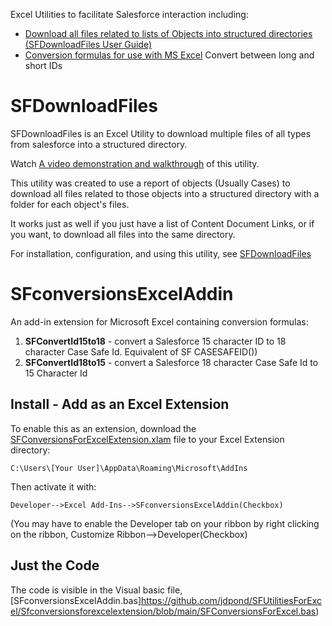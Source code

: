 Excel Utilities to facilitate Salesforce interaction including:
* [Download all files related to lists of Objects into structured directories](#sfdownloadfiles) [(SFDownloadFiles User Guide)](https://github.com/jdpond/SalesforceExcelUtilities/wiki/SFDownloadFiles-User-Guide)
* [Conversion formulas for use with MS Excel](#sfconversionsexceladdin) Convert between long and short IDs

# SFDownloadFiles

SFDownloadFiles is an Excel Utility to download multiple files of all types from salesforce into a structured directory.

Watch [A video demonstration and walkthrough](https://youtu.be/-j5OUeVt2Wk) of this utility.

This utility was created to use a report of objects (Usually Cases) to download all files related to those objects into a structured directory with a folder for each object's files.

It works just as well if you just have a list of Content Document Links, or if you want, to download all files into the same directory.

For installation, configuration, and using this utility, see [SFDownloadFiles](https://github.com/jdpond/SFConversionsForExcel/wiki/SFDownloadFiles-User-Guide)

# SFconversionsExcelAddin

An add-in extension for Microsoft Excel containing conversion formulas:

1. **SFConvertId15to18** - convert a Salesforce 15 character ID to 18 character Case Safe Id. Equivalent of SF CASESAFEID())
1. **SFConvertId18to15** - convert a Salesforce 18 character Case Safe Id to 15 Character Id

## Install - Add as an Excel Extension

To enable this as an extension, download the [SFConversionsForExcelExtension.xlam](https://github.com/jdpond/SFUtilitiesForExcel/SFconversionsExcelAddin/blob/main/SFConversionsForExcel.xlam) file to your Excel Extension directory:

`C:\Users\[Your User]\AppData\Roaming\Microsoft\AddIns`

Then activate it with:

`Developer-->Excel Add-Ins-->SFconversionsExcelAddin(Checkbox)`

(You may have to enable the Developer tab on your ribbon by right clicking on the ribbon, Customize Ribbon-->Developer(Checkbox)

## Just the Code
The code is visible in the Visual basic file, [SFconversionsExcelAddin.bas]https://github.com/jdpond/SFUtilitiesForExcel/Sfconversionsforexcelextension/blob/main/SFConversionsForExcel.bas)
